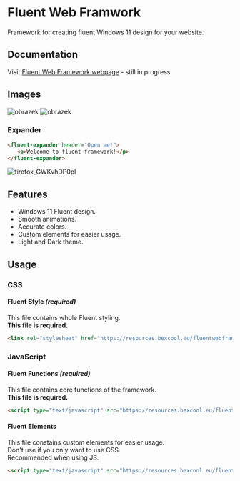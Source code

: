 # Fluent Web Framwork
 Framework for creating fluent Windows 11 design for your website.
 
## Documentation
Visit [Fluent Web Framework webpage](https://resources.bexcool.eu/fluentwebframework/showcase/index.html) - still in progress
## Images
![obrazek](https://user-images.githubusercontent.com/53868994/165145073-eef7991a-d615-4b04-913b-c4230efa45b7.png)
![obrazek](https://user-images.githubusercontent.com/53868994/151600056-709ddcb5-838a-4f69-a518-a249130aa712.png)
### Expander
```html
<fluent-expander header="Open me!">
   <p>Welcome to fluent framework!</p>
</fluent-expander>
```
![firefox_GWKvhDP0pl](https://user-images.githubusercontent.com/53868994/151600680-22a9beb1-b5e1-42b2-b3c4-115aed8be7fc.gif)

## Features
- Windows 11 Fluent design.
- Smooth animations.
- Accurate colors.
- Custom elements for easier usage.
- Light and Dark theme.

## Usage
### CSS
#### Fluent Style ***(required)***
This file contains whole Fluent styling.<br>
**This file is required.**
``` HTML
<link rel="stylesheet" href="https://resources.bexcool.eu/fluentwebframework/src/style/fluent.min.css" type="text/css">
```
### JavaScript
#### Fluent Functions ***(required)***
This file contains core functions of the framework.<br>
**This file is required.**
``` HTML
<script type="text/javascript" src="https://resources.bexcool.eu/fluentwebframework/src/js/fluent_functions.min.js"></script>
```
#### Fluent Elements
This file constains custom elements for easier usage.<br>
Don't use if you only want to use CSS.<br>
Recommended when using JS.
``` HTML
<script type="text/javascript" src="https://resources.bexcool.eu/fluentwebframework/src/js/fluent_elements.min.js"></script>
```
